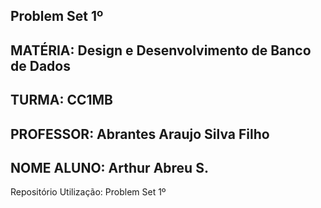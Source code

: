 ## Problem Set 1º
## MATÉRIA: Design e Desenvolvimento de Banco de Dados 
## TURMA: CC1MB
## PROFESSOR: Abrantes Araujo Silva Filho
## NOME ALUNO: Arthur Abreu S.

Repositório
Utilização: Problem Set 1º

